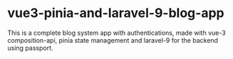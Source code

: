 # vue3-pinia-and-laravel-9-blog-app
This is a complete blog system app with authentications, made with vue-3 composition-api, pinia state management and laravel-9 for the backend using passport.
